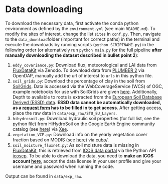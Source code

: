 # Data downloading

To download the necessary data, first activate the conda python environment as defined by the `environment.yml` (see main `README.md`).  To modify the sites of interest, change the list `sites` in `conf.py`. Then, navigate to the `data_download`folder (important for correct paths) in the terminal and execute the downloads by running scripts (`python SCRIPTNAME.py`) in the following order (or alternatively run `python main.py` for the full pipeline **after manually downloading the dataset described in bullet point 2**):

1. `eddy_covariance.py`: Download flux, meteorological and LAI data from [FluxDataKit](https://doi.org/10.5281/zenodo.11370417) via Zenodo. To download data from [PLUMBER 2](http://doi.org/10.25914/5fdb0902607e1) via OpenDAP, manually add the url of interest to `urls` in this python file. 
2. `soil_grids.py`: Download the percentage of clay in the soil from [SoilGrids](https://doi.org/10.5194/soil-7-217-2021
). Data is accessed via the WebCoverageService (WCS) of OGC, example notebooks for use with SoilGrids are given [here](https://git.wur.nl/isric/soilgrids/soilgrids.notebooks). Additionally, Depth to available to roots is extracted from the [European Soil Database Derived (ESSD) data](https://esdac.jrc.ec.europa.eu/content/european-soil-database-derived-data#tabs-0-description=0). **ESSD data cannot be automatically downloaded, as a [request form](https://esdac.jrc.ec.europa.eu/content/european-soil-database-derived-data#tabs-0-description=0) has to be filled in to get access**. After getting access, place the raw data in `data/exp_raw/STU_EU_Layers`.
3. `hihydrosoil.py`: Download hydraulic soil properties (for full list, see the python file) from HiHydroSoil on the Google Earth Engine community catalog (see [here](https://gee-community-catalog.org/projects/hihydro_soil/)) via [Xee](https://github.com/google/Xee/tree/v0.0.14).
4. `vegetation_VCF.py`: Download info on the yearly vegetation cover fraction based on MODIS (see [here](https://developers.google.com/earth-engine/datasets/catalog/MODIS_006_MOD44B)) via [cubo](https://github.com/ESDS-Leipzig/cubo)/.
5. `soil_moisture_fluxnet.py`: As soil moisture data is missing in [FluxDataKit](https://doi.org/10.5281/zenodo.11370417), this is retrieved from [ICOS data portal](https://data.icos-cp.eu/portal/) via the Python API [icoscp](https://icos-carbon-portal.github.io/pylib/icoscp/). To be able to download the data, you need to **make an ICOS account [here](https://cpauth.icos-cp.eu/login/?targetUrl=https%3A%2F%2Fwww.icos-cp.eu%2Fdata-services%2Fabout-data-portal)**, accept the data license in your user profile and give your username and password when running the code. 

Output can be found in `data/exp_raw`. 